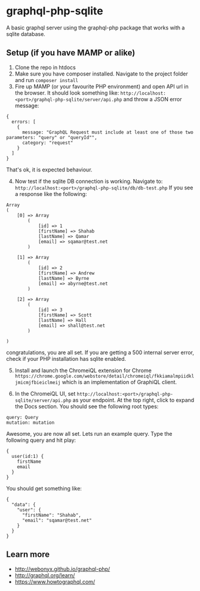 # graphql-php-sqlite
A basic graphql server using the graphql-php package that works with a sqlite database. 

## Setup (if you have MAMP or alike)
1. Clone the repo in htdocs
2. Make sure you have composer installed. Navigate to the project folder and run ```composer install```
3. Fire up MAMP (or your favourite PHP environment) and open API url in the browser. It should look something like: 
```http://localhost:<port>/graphql-php-sqlite/server/api.php``` and throw a JSON error message: 
```
{
  errors: [
    {
      message: "GraphQL Request must include at least one of those two parameters: "query" or "queryId"",
      category: "request"
    }
  ]
} 
```
That's ok, it is expected behaviour. 

4. Now test if the sqlite DB connection is working. Navigate to: ```http://localhost:<port>/graphql-php-sqlite/db/db-test.php```
If you see a response like the following:
```
Array
(
    [0] => Array
        (
            [id] => 1
            [firstName] => Shahab
            [lastName] => Qamar
            [email] => sqamar@test.net
        )

    [1] => Array
        (
            [id] => 2
            [firstName] => Andrew
            [lastName] => Byrne
            [email] => abyrne@test.net
        )

    [2] => Array
        (
            [id] => 3
            [firstName] => Scott
            [lastName] => Hall
            [email] => shall@test.net
        )

)
```
congratulations, you are all set. If you are getting a 500 internal server error, check if your PHP installation has sqlite enabled.

5. Install and launch the ChromeiQL extension for Chrome `https://chrome.google.com/webstore/detail/chromeiql/fkkiamalmpiidkljmicmjfbieiclmeij` which is an implementation of GraphiQL client. 

6. In the ChromeiQL UI, set `http://localhost:<port>/graphql-php-sqlite/server/api.php` as your endpoint. At the top right, click to expand the Docs section. You should see the following root types: 
```
query: Query
mutation: mutation
```
Awesome, you are now all set. Lets run an example query. Type the following query and hit play:
```
{
  user(id:1) {
    firstName
    email
  }
}
```
You should get something like:
```
{
  "data": {
    "user": {
      "firstName": "Shahab",
      "email": "sqamar@test.net"
    }
  }
}
```

## Learn more
* http://webonyx.github.io/graphql-php/
* http://graphql.org/learn/
* https://www.howtographql.com/
